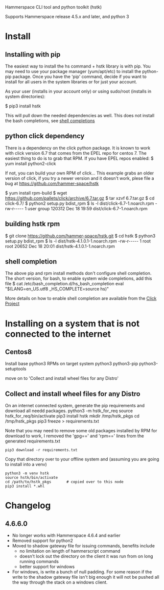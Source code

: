 Hammerspace CLI tool and python toolkit (hstk)

Supports Hammerspace release 4.5.x and later, and python 3

Install
=======

Installing with pip
-------------------

The easiest way to install the hs command + hstk library is with pip.  You may
need to use your package manager (yum/apt/etc) to install the python-pip
package.  Once you have the 'pip' command, decide if you want to install for
all users in the system libraries or for just your account.

As your user (installs in your account only) or using sudo/root (installs in system directories):

$ pip3 install hstk

This will pull down the needed dependencies as well.  This does not install the
bash completions, see [shell completions](shell-completions)


python click dependency
-----------------------

There is a dependency on the click python package.  It is known to work with
click version 6.7 that comes from the EPEL repo for centos 7.  The easiest
thing to do is to grab that RPM.  If you have EPEL repos enabled:
$ yum install python2-click

If not, you can build your own RPM of click... This example grabs an older version
of click, if you try a newer version and it doesn't work, plese file a bug at
https://github.com/hammer-space/hstk

$ yum install rpm-build
$ wget https://github.com/pallets/click/archive/6.7.tar.gz
$ tar xzvf 6.7.tar.gz
$ cd click-6.7/
$ python2 setup.py bdist_rpm
$ ls -l dist/click-6.7-1.noarch.rpm
-rw-r----- 1 user group 120312 Dec 18 19:59 dist/click-6.7-1.noarch.rpm

building hstk rpm
-----------------

$ git clone https://github.com/hammer-space/hstk.git
$ cd hstk
$ python3 setup.py bdist_rpm
$ ls -l dist/hstk-4.1.0.1-1.noarch.rpm
-rw-r----- 1 root root 20652 Dec 18 20:01 dist/hstk-4.1.0.1-1.noarch.rpm


shell completion
----------------

The above pip and rpm install methods don't configure shell completion.  The
short version, for bash, to enable system wide completions, add this file
    $ cat /etc/bash_completion.d/hs_bash_completion
    eval "$(LANG=en_US.utf8 _HS_COMPLETE=source hs)"

More details on how to enable shell completion are available from the
[Click Project](https://click.palletsprojects.com/en/6.x/bashcomplete/)


Installing on a system that is not connected to the internet
============================================================

Centos8
-------

Install base python3 RPMs on target system
    python3 python3-pip python3-setuptools

move on to 'Collect and install wheel files for any Distro'


Collect and install wheel files for any Distro
----------------------------------------------

On an internet connected system, generate the pip requirements and download all
needd packages.
    python3 -m hstk_for_req
    source hstk_for_req/bin/activate
    pip3 install hstk
    mkdir /tmp/hstk_pkgs
    cd /tmp/hstk_pkgs
    pip3 freeze > requirements.txt

Note that you may need to remove some old packages installed by RPM for
download to work, I removed the 'gpg==' and 'rpm==' lines from the generated
requirements.txt

    pip3 download -r requirements.txt

Copy that directory over to your offline system and (assuming you are going to
install into a venv)

    python3 -m venv hstk
    source hstk/bin/activate
    cd /path/to/hstk_pkgs       # copied over to this node
    pip3 install *.whl


Changelog
=========

4.6.6.0
-------

* No longer works with Hammerspace 4.6.4 and earlier
* Removed support for python2
* Moved to shadow gateway file for issuing commands, benefits include
  * no limitation on length of hammerscript command
  * doesn’t lock out the directory on the client it was run from on long running commands
  * better support for windows
* For windows, is write a bunch of null padding.  For some reason if the write to the shadow gateway file isn't big enough it will not be pushed all the way through the stack on a windows client.

